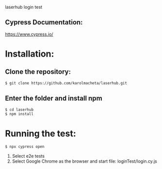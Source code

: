 laserhub login test

## Cypress Documentation:

https://www.cypress.io/

# Installation:

## Clone the repository:

```bash
$ git clone https://github.com/karolmacheta/laserhub.git
```
## Enter the folder and install npm

```bash
$ cd laserhub
$ npm install
```

# Running the test:

```bash
$ npx cypress open
```

1. Select e2e tests
2. Select Google Chrome as the browser and start file:
 loginTest/login.cy.js